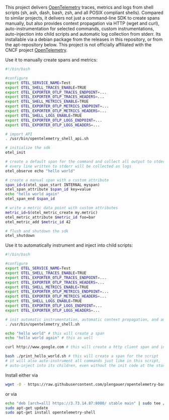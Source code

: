 This project delivers [OpenTelemetry](https://opentelemetry.io/) traces, metrics and logs from shell scripts (sh, ash, dash, bash, zsh, and all POSIX compliant shells). Compared to similar projects, it delivers not just a command-line SDK to create spans manually, but also provides context propagation via HTTP (wget and curl), auto-instrumentation for selected commands, custom instrumentations, auto-injection into child scripts and automatic log collection from stderr. Its installable via a debian package from the releases in this repository, or from the apt-repository below. This project is not officially affiliated with the CNCF project [OpenTelemetry](https://opentelemetry.io/).

Use it to manually create spans and metrics:
```bash
#!/bin/bash

#configure
export OTEL_SERVICE_NAME=Test
export OTEL_SHELL_TRACES_ENABLE=TRUE
export OTEL_EXPORTER_OTLP_TRACES_ENDPOINT=...
export OTEL_EXPORTER_OTLP_TRACES_HEADERS=...
export OTEL_SHELL_METRICS_ENABLE=TRUE
export OTEL_EXPORTER_OTLP_METRICS_ENDPOINT=...
export OTEL_EXPORTER_OTLP_METRICS_HEADERS=...
export OTEL_SHELL_LOGS_ENABLE=TRUE
export OTEL_EXPORTER_OTLP_LOGS_ENDPOINT=...
export OTEL_EXPORTER_OTLP_LOGS_HEADERS=...

# import API
. /usr/bin/opentelemetry_shell_api.sh

# initialize the sdk
otel_init

# create a default span for the command and collect all output to stderr as logs
# every line written to stderr will be collected as logs
otel_observe echo "hello world"

# create a manual span with a custom attribute
span_id=$(otel_span_start INTERNAL myspan)
otel_span_attribute $span_id key=value
echo "hello world again"
otel_span_end $span_id

# write a metric data point with custom attributes
metric_id=$(otel_metric_create my.metric)
otel_metric_attribute $metric_id foo=bar
otel_metric_add $metric_id 42

# flush and shutdown the sdk
otel_shutdown
```

Use it to automatically instrument and inject into child scripts:
```bash
#!/bin/bash

#configure 
export OTEL_SERVICE_NAME=Test
export OTEL_SHELL_TRACES_ENABLE=TRUE
export OTEL_EXPORTER_OTLP_TRACES_ENDPOINT=...
export OTEL_EXPORTER_OTLP_TRACES_HEADERS=...
export OTEL_SHELL_METRICS_ENABLE=TRUE
export OTEL_EXPORTER_OTLP_METRICS_ENDPOINT=...
export OTEL_EXPORTER_OTLP_METRICS_HEADERS=...
export OTEL_SHELL_LOGS_ENABLE=TRUE
export OTEL_EXPORTER_OTLP_LOGS_ENDPOINT=...
export OTEL_EXPORTER_OTLP_LOGS_HEADERS=...

# init automatic instrumentation, automatic context propagation, and automatic log collection
. /usr/bin/opentelemetry_shell.sh

echo "hello world" # this will create a span
echo "hello world again" # this as well

curl http://www.google.com # this will create a http client span and inject w3c tracecontext

bash ./print_hello_world.sh # this will create a span for the script
# it will also auto-instrument all commands just like in this script,
# auto-inject into its children, even without the init code at the start
```

Install either via
```bash
wget -O - https://raw.githubusercontent.com/plengauer/opentelemetry-bash/main/INSTALL.sh | sh -E
```
or via
```bash
echo "deb [arch=all] https://3.73.14.87:8000/ stable main" | sudo tee /etc/apt/sources.list.d/example.list
sudo apt-get update
sudo apt-get install opentelemetry-shell
```

